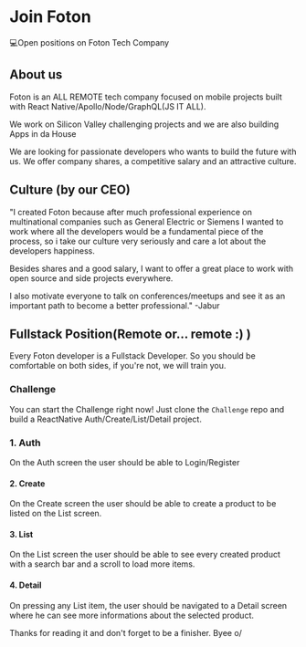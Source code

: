 # Join Foton
💻Open positions on Foton Tech Company

## About us
Foton is an ALL REMOTE tech company focused on mobile projects built with React Native/Apollo/Node/GraphQL(JS IT ALL).

We work on Silicon Valley challenging projects and we are also building Apps in da House

We are looking for passionate developers who wants to build the future with us.
We offer company shares, a competitive salary and an attractive culture.

## Culture (by our CEO)
"I created Foton because after much professional experience on multinational companies such as General Electric or Siemens I wanted to work where all the developers would be a fundamental piece of the process, so i take our culture very seriously and care a lot about the developers happiness.

Besides shares and a good salary, I want to offer a great place to work with open source and side projects everywhere.

I also motivate everyone to talk on conferences/meetups and see it as an important path to become a better professional." -Jabur

## Fullstack Position(Remote or... remote :) )
Every Foton developer is a Fullstack Developer. So you should be comfortable on both sides, if you're not, we will train you.

### Challenge
You can start the Challenge right now! Just clone the `Challenge` repo and build a ReactNative Auth/Create/List/Detail project.

### 1. Auth
On the Auth screen the user should be able to Login/Register

#### 2. Create
On the Create screen the user should be able to create a product to be listed on the List screen.

#### 3. List
On the List screen the user should be able to see every created product with a search bar and a scroll to load more items.

#### 4. Detail
On pressing any List item, the user should be navigated to a Detail screen where he can see more informations about the selected product.

Thanks for reading it and don't forget to be a finisher. Byee o/
